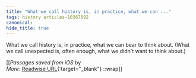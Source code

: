 ```yaml
---
title: "What we call history is, in practice, what we can ..."
tags: history articles-10367892
canonical: 
hide_title: true
---
```


What we call history is, in practice, what we can bear to think about. (What we call unexpected is, often enough, what we didn't want to think about.)


[[<cite>_Passages saved from iOS_</cite> by  <br>
_More_: [Readwise URL](https://readwise.io/open/225832433){:target="_blank"}
::wrap]]
